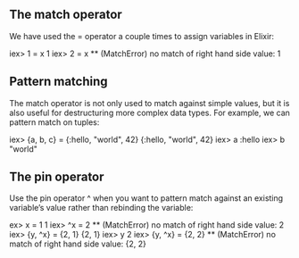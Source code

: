 ## The match operator

We have used the = operator a couple times to assign variables in Elixir:

iex> 1 = x
1
iex> 2 = x
** (MatchError) no match of right hand side value: 1

## Pattern matching

The match operator is not only used to match against simple values, but it is also useful for destructuring more complex data types. For example, we can pattern match on tuples:

iex> {a, b, c} = {:hello, "world", 42}
{:hello, "world", 42}
iex> a
:hello
iex> b
"world"

## The pin operator

Use the pin operator ^ when you want to pattern match against an existing variable’s value rather than rebinding the variable:

ex> x = 1
1
iex> ^x = 2
** (MatchError) no match of right hand side value: 2
iex> {y, ^x} = {2, 1}
{2, 1}
iex> y
2
iex> {y, ^x} = {2, 2}
** (MatchError) no match of right hand side value: {2, 2}
